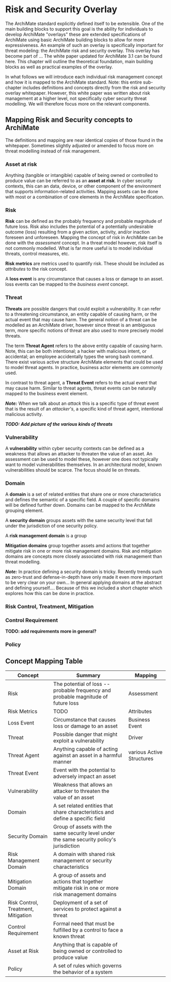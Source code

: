 # Risk and Security Overlay

The ArchiMate standard explicitly defined itself to be extensible.
One of the main building blocks to support this goal is the ability for individuals to develop ArchiMate "overlays" these are extended specifications of ArchiMate using basic ArchiMate building blocks to allow for more expressiveness.
An example of such an overlay is specifically important for threat modeling: the ArchiMate risk and security overlay.
This overlay has become part of ...
The white paper updated for ArchiMate 3.1 can be found here. This chapter will outline the theoretical foundation, main building blocks as well as practical examples of the overlay.

In what follows we will introduce each individual risk management concept and how it is mapped to the ArchiMate standard.
Note: this entire sub-chapter includes definitions and concepts directly from the risk and security overlay whitepaper.
However, this white paper was written about risk management at a higher level, not specifically cyber security threat modelling.
We will therefore focus more on the relevant components.

## Mapping Risk and Security concepts to ArchiMate
The definitions and mapping are near identical copies of those found in the whitepaper.
Sometimes slightly adjusted or amended to focus more on threat modelling instead of risk management.

### Asset at risk
Anything (tangible or intangible) capable of being owned or controlled to produce value can be referred to as an **asset at risk**. In cyber security contexts, this can an data, device, or other component of the environment that supports information-related activities. Mapping assets can be done with most or a combination of core elements in the ArchiMate specification.

### Risk
**Risk** can be defined as the probably frequency and probable magnitude of future loss.
Risk also includes the potential of a potentially undesirable outcome (loss) resulting from a given action, activity, and/or inaction foreseen and unforeseen. Mapping the concept of risk in ArchiMate can be done with the *assessment* concept. In a threat model however, risk itself is not commonly modelled. What is far more useful is to model individual threats, control measures, etc.

**Risk metrics** are metrics used to quantify risk. These should be included as *attributes* to the risk concept.

A **loss event** is any circumstance that causes a loss or damage to an asset. loss events can be mapped to the *business event* concept.

### Threat
**Threats** are possible dangers that could exploit a vulnerability. It can refer to a threatening circumstance, an entity capable of causing harm, or the actual event that may cause harm. The general notion of a threat can be modelled as an ArchiMate driver, however since threat is an ambiguous term, more specific notions of threat are also used to more precisely model threats.

The term **Threat Agent** refers to the above entity capable of causing harm. Note, this can be both intentional; a hacker with malicious intent, or accidental; an employee accidentally types the wrong bash command. There exist various active structure ArchiMate elements that could be used to model threat agents. In practice, business actor elements are commonly used.

In contrast to threat agent, a **Threat Event** refers to the actual event that may cause harm. Similar to threat agents, threat events can be naturally mapped to the business event element.

***Note:*** When we talk about an *attack* this is a specific type of threat event that is the result of an *attacker's*, a specific kind of threat agent, intentional malicious activity.

***TODO: Add picture of the various kinds of threats***

### Vulnerability
A **vulnerability** within cyber security contexts can be defined as a weakness that allows an attacker to threaten the value of an asset. An assessment can be used to model these, however one does not typically want to model vulnerabilities themselves. In an architectural model, known vulnerabilities should be scarce. The focus should lie on threats.

### Domain
A **domain** is a set of related entities that share one or more characteristics and defines the semantic of a specific field. A couple of specific domains will be defined further down. Domains can be mapped to the ArchiMate grouping element.

A **security domain** groups assets with the same security level that fall under the jurisdiction of one security policy.

A **risk management domain** is a group 

**Mitigation domains** group together assets amd actions that together mitigate risk in one or more risk management domains. Risk and mitigation domains are concepts more closely associated with risk management than threat modelling.

***Note:*** In practice defining a security domain is tricky. Recently trends such as zero-trust and defense-in-depth have only made it even more important to be very clear on your own... In general applying domains at the abstract and defining yourself.... Because of this we included a short chapter which explores how this can be done in practice.

### Risk Control, Treatment, Mitigation

### Control Requirement 
**TODO: add requirements more in general?**

### Policy

## Concept Mapping Table

| Concept | Summary | Mapping |
| --- | --- | --- |
| Risk | The potential of loss -- probable frequency and probable magnitude of future loss | Assessment  |
| Risk Metrics | TODO | Attributes |
| Loss Event | Circumstance that causes loss or damage to an asset | Business Event |
| Threat | Possible danger that might exploit a vulnerability | Driver |
| Threat Agent | Anything capable of acting against an asset in a harmful manner | various Active Structures |
| Threat Event | Event with the potential to adversely impact an asset | |
| Vulnerability | Weakness that allows an attacker to threaten the value of an asset | |
| Domain | A set related entities that share characteristics and define a specific field | |
| Security Domain | Group of assets with the same security level under the same security policy's jurisdiction | |
| Risk Management Domain | A domain with shared risk management or security characteristics| |
| Mitigation Domain | A group of assets and actions that together mitigate risk in one or more risk management domains| |
| Risk Control, Treatment, Mitigation | Deployment of a set of services to protect against a threat | |
| Control Requirement | Formal need that must be fulfilled by a control to face a known threat| |
| Asset at Risk | Anything that is capable of being owned or controlled to produce value| |
| Policy | A set of rules which governs the behavior of a system | |
